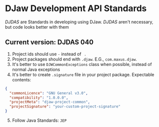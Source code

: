 # DJaw Development API Standards
_DJDAS_ are Standards in developing using DJaw.
_DJDAS_ aren't necessary, but code looks better with them
## Current version: **DJDAS 040**
1. Project ids should use `-` instead of ` `.
2. Project packages should end with `.djaw`. E.G., `com.maxus.djaw`.
3. It's better to use `DJWCommonExceptions` class when possible, instead of normal Java exceptions
4. It's better to create `.signature` file in your project package. Expectable contents:
```json
{
  "commonLicence": "GNU General v3.0",
  "compatibility": "1.0.0.0",
  "projectMeta": "djaw-project-common",
  "projectSignature": "your-custom-project-signature"
}
```
5. Follow Java Standards: `JEP`
